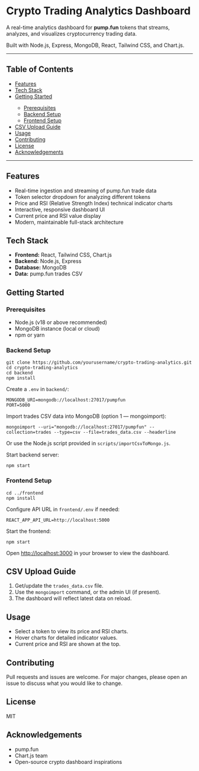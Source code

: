 <!DOCTYPE html>
<html lang="en">
<head>
  <meta charset="UTF-8">

</head>
<body>
  <h1>Crypto Trading Analytics Dashboard</h1>
  <p>
    A real-time analytics dashboard for <strong>pump.fun</strong> tokens that streams, analyzes, and visualizes cryptocurrency trading data.
  </p>
  <p>
    Built with Node.js, Express, MongoDB, React, Tailwind CSS, and Chart.js.
  </p>

  <hr>

  <h2>Table of Contents</h2>
  <ul>
    <li><a href="#features">Features</a></li>
    <li><a href="#tech-stack">Tech Stack</a></li>
    <li><a href="#getting-started">Getting Started</a></li>
    <ul>
      <li><a href="#prerequisites">Prerequisites</a></li>
      <li><a href="#backend-setup">Backend Setup</a></li>
      <li><a href="#frontend-setup">Frontend Setup</a></li>
    </ul>
    <li><a href="#csv-upload-guide">CSV Upload Guide</a></li>
    <li><a href="#usage">Usage</a></li>
    <li><a href="#contributing">Contributing</a></li>
    <li><a href="#license">License</a></li>
    <li><a href="#acknowledgements">Acknowledgements</a></li>
  </ul>

  <hr>

  <h2 id="features">Features</h2>
  <ul>
    <li>Real-time ingestion and streaming of pump.fun trade data</li>
    <li>Token selector dropdown for analyzing different tokens</li>
    <li>Price and RSI (Relative Strength Index) technical indicator charts</li>
    <li>Interactive, responsive dashboard UI</li>
    <li>Current price and RSI value display</li>
    <li>Modern, maintainable full-stack architecture</li>
  </ul>

  <h2 id="tech-stack">Tech Stack</h2>
  <ul>
    <li><strong>Frontend:</strong> React, Tailwind CSS, Chart.js</li>
    <li><strong>Backend:</strong> Node.js, Express</li>
    <li><strong>Database:</strong> MongoDB</li>
    <li><strong>Data:</strong> pump.fun trades CSV</li>
  </ul>

  <h2 id="getting-started">Getting Started</h2>

  <h3 id="prerequisites">Prerequisites</h3>
  <ul>
    <li>Node.js (v18 or above recommended)</li>
    <li>MongoDB instance (local or cloud)</li>
    <li>npm or yarn</li>
  </ul>

  <h3 id="backend-setup">Backend Setup</h3>
  <pre><code>git clone https://github.com/yourusername/crypto-trading-analytics.git
cd crypto-trading-analytics
cd backend
npm install</code></pre>

  <p>Create a <code>.env</code> in <code>backend/</code>:</p>
  <pre><code>MONGODB_URI=mongodb://localhost:27017/pumpfun
PORT=5000</code></pre>

  <p>Import trades CSV data into MongoDB (option 1 — mongoimport):</p>
  <pre><code>mongoimport --uri="mongodb://localhost:27017/pumpfun" --collection=trades --type=csv --file=trades_data.csv --headerline</code></pre>
  <p>Or use the Node.js script provided in <code>scripts/importCsvToMongo.js</code>.</p>

  <p>Start backend server:</p>
  <pre><code>npm start</code></pre>

  <h3 id="frontend-setup">Frontend Setup</h3>
  <pre><code>cd ../frontend
npm install</code></pre>

  <p>Configure API URL in <code>frontend/.env</code> if needed:</p>
  <pre><code>REACT_APP_API_URL=http://localhost:5000</code></pre>

  <p>Start the frontend:</p>
  <pre><code>npm start</code></pre>

  <p>Open <a href="http://localhost:3000" target="_blank">http://localhost:3000</a> in your browser to view the dashboard.</p>

  <h2 id="csv-upload-guide">CSV Upload Guide</h2>
  <ol>
    <li>Get/update the <code>trades_data.csv</code> file.</li>
    <li>Use the <code>mongoimport</code> command, or the admin UI (if present).</li>
    <li>The dashboard will reflect latest data on reload.</li>
  </ol>

  <h2 id="usage">Usage</h2>
  <ul>
    <li>Select a token to view its price and RSI charts.</li>
    <li>Hover charts for detailed indicator values.</li>
    <li>Current price and RSI are shown at the top.</li>
  </ul>

  <h2 id="contributing">Contributing</h2>
  <p>Pull requests and issues are welcome. For major changes, please open an issue to discuss what you would like to change.</p>

  <h2 id="license">License</h2>
  <p>MIT</p>

  <h2 id="acknowledgements">Acknowledgements</h2>
  <ul>
    <li>pump.fun</li>
    <li>Chart.js team</li>
    <li>Open-source crypto dashboard inspirations</li>
  </ul>
</body>
</html>
